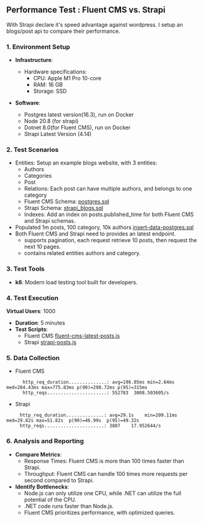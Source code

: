 ## Performance Test : Fluent CMS vs. Strapi

With Strapi declare it's speed advantage against wordpress. I setup 
an blogs/post api to compare their performance.

### 1. **Environment Setup**

- **Infrastructure**:
    - Hardware specifications:
        - CPU: Apple M1 Pro 10-core
        - RAM: 16 GB
        - Storage: SSD

- **Software**:
    - Postgres latest version(16.3), run on Docker
    - Node 20.8 (for strapi)
    - Dotnet 8.0(for Fluent CMS), run on Docker
    - Strapi Latest Version (4.14)

### 2. **Test Scenarios**
- Entities: Setup an example blogs website, with 3 entities:
  - Authors
  - Categories
  - Post 
  - Relations: Each post can have multiple authors, and belongs to one category
  - Fluent CMS Schema: [postgres.sql](..%2F..%2Fserver%2Fexample-schema%2Fpostgres.sql)
  - Strapi Schema: [strapi_blogs.sql](..%2F..%2Fserver%2Fexample-schema%2Fstrapi_blogs.sql)
  - Indexes: Add an index on posts.published_time for both Fluent CMS and Strapi schemas.
- Populated 1m posts, 100 category, 10k authors [insert-data-postgres.sql](..%2F..%2Fserver%2Fexample-schema%2Finsert-data-postgres.sql)
- Both Fluent CMS and Strapi need to provides an latest endpoint.
  - supports pagination, each request retrieve 10 posts, then request the next 10 pages.
  - contains related entities authors and category.

### 3. **Test Tools**
- **k6**: Modern load testing tool built for developers.
### 4. **Test Execution**
**Virtual Users**: 1000
- **Duration**: 5 minutes
- **Test Scripts**: 
  - Fluent CMS [fluent-cms-latest-posts.js](..%2F..%2Fserver%2Fk6_test_scripts%2Ffluent-cms-latest-posts.js)
  - Strapi [strapi-posts.js](..%2F..%2Fserver%2Fk6_test_scripts%2Fstrapi-posts.js)
### 5. **Data Collection**
- Fluent CMS
```
      http_req_duration..............: avg=196.85ms min=2.64ms  med=204.43ms max=775.83ms p(90)=298.72ms p(95)=315ms
      http_reqs......................: 552783  3008.503605/s

```
- Strapi 
```
     http_req_duration..............: avg=29.1s    min=209.11ms med=29.82s max=51.82s  p(90)=46.99s  p(95)=49.32s  
     http_reqs......................: 3807    17.952644/s
```
### 6. **Analysis and Reporting**

- **Compare Metrics**:
    - Response Times: Fluent CMS is more than 100 times faster than Strapi.
    - Throughput: Fluent CMS can handle 100 times more requests per second compared to Strapi.
- **Identify Bottlenecks**:
    - Node.js can only utilize one CPU, while .NET can utilize the full potential of the CPU.
    - .NET code runs faster than Node.js.
    - Fluent CMS prioritizes performance, with optimized queries.